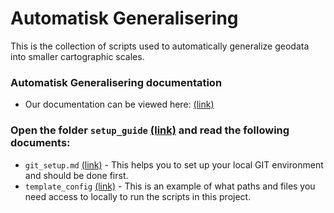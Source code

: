 # Automatisk Generalisering

This is the collection of scripts used to automatically generalize geodata into smaller cartographic scales.

### Automatisk Generalisering documentation
- Our documentation can be viewed here: [(link)](https://kartverket.github.io/automatisk-generalisering/index.html)

### Open the folder `setup_guide` [(link)](https://github.com/kartverket/automatisk-generalisering/tree/main/setup_guide) and read the following documents:

- `git_setup.md` [(link)](https://github.com/kartverket/automatisk-generalisering/blob/main/setup_guide/git_setup.md) - This helps you to set up your local GIT environment and should be done first.
- `template_config` [(link)](https://github.com/kartverket/automatisk-generalisering/blob/main/setup_guide/template_config.py) - This is an example of what paths and files you need access to locally to run the scripts in this project.
